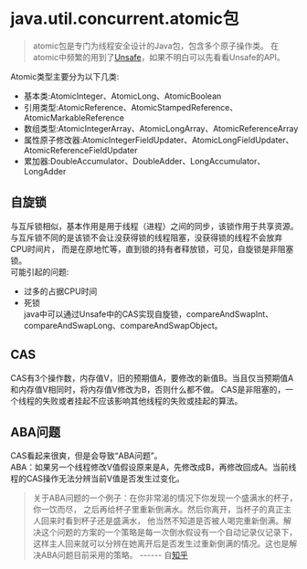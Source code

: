# java.util.concurrent.atomic包
> atomic包是专门为线程安全设计的Java包，包含多个原子操作类。
> 在atomic中频繁的用到了[Unsafe](../../../../sun/misc/Unsafe.md)，如果不明白可以先看看Unsafe的API。

Atomic类型主要分为以下几类:  
- 基本类:AtomicInteger、AtomicLong、AtomicBoolean  
- 引用类型:AtomicReference、AtomicStampedReference、AtomicMarkableReference  
- 数组类型:AtomicIntegerArray、AtomicLongArray、AtomicReferenceArray  
- 属性原子修改器:AtomicIntegerFieldUpdater、AtomicLongFieldUpdater、AtomicReferenceFieldUpdater  
- 累加器:DoubleAccumulator、DoubleAdder、LongAccumulator、LongAdder  


## 自旋锁
与互斥锁相似，基本作用是用于线程（进程）之间的同步，该锁作用于共享资源。
与互斥锁不同的是该锁不会让没获得锁的线程阻塞，没获得锁的线程不会放弃CPU时间片，
而是在原地忙等，直到锁的持有者释放锁，可见，自旋锁是非阻塞锁。  
可能引起的问题:  
- 过多的占据CPU时间  
- 死锁  
java中可以通过Unsafe中的CAS实现自旋锁，compareAndSwapInt、compareAndSwapLong、compareAndSwapObject。

## CAS
CAS有3个操作数，内存值V，旧的预期值A，要修改的新值B。当且仅当预期值A和内存值V相同时，将内存值V修改为B，否则什么都不做。
CAS是非阻塞的，一个线程的失败或者挂起不应该影响其他线程的失败或挂起的算法。

## ABA问题
CAS看起来很爽，但是会导致“ABA问题”。  
ABA：如果另一个线程修改V值假设原来是A，先修改成B，再修改回成A。当前线程的CAS操作无法分辨当前V值是否发生过变化。  
> 关于ABA问题的一个例子：在你非常渴的情况下你发现一个盛满水的杯子，你一饮而尽，
> 之后再给杯子里重新倒满水。然后你离开，当杯子的真正主人回来时看到杯子还是盛满水，
> 他当然不知道是否被人喝完重新倒满。解决这个问题的方案的一个策略是每一次倒水假设有一个自动记录仪记录下，
> 这样主人回来就可以分辨在她离开后是否发生过重新倒满的情况。这也是解决ABA问题目前采用的策略。
> ------  自[知乎](https://www.zhihu.com/question/23281499/answer/24112589)

